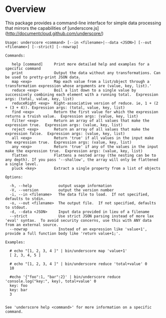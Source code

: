 # Overview

This package provides a command-line interface for simple data processing that mirrors the capabilities of [underscore.js] (http://documentcloud.github.com/underscore/)


    Usage: underscore <command> [--in <filename>|--data <JSON>] [--out <filename>] [--strict] [--nowrap]

    Commands:

       help [command]     Print more detailed help and examples for a specific command
       print              Output the data without any transformations. Can be used to pretty-print JSON data.
       map <exp>          Map each value from a list/object through a transformation expression whose arguments are (value, key, list).'
       reduce <exp>       Boil a list down to a single value by successively combining each element with a running total.  Expression args: (total, value, key, list)
       reduceRight <exp>  Right-associative version of reduce. ie, 1 + (2 + (3 + 4)). Expression args: (total, value, key, list)
       find <exp>         Return the first value for which the expression returns a truish value.  Expression args: (value, key, list)
       filter <exp>       Return an array of all values that make the expression true.  Expression args: (value, key, list)
       reject <exp>       Return an array of all values that make the expression false.  Expression args: (value, key, list)
       all <exp>          Return 'true' if all values in the input make the expression true.  Expression args: (value, key, list)
       any <exp>          Return 'true' if any of the values in the input make the expression true.  Expression args: (value, key, list)
       flatten            Flattens a nested array (the nesting can be to any depth). If you pass '--shallow', the array will only be flattened a single level.
       pluck <key>        Extract a single property from a list of objects

    Options:

      -h, --help            output usage information
      -V, --version         output the version number
      -i, --in <filename>   The data file to load.  If not specified, defaults to stdin.
      -o, --out <filename>  The output file.  If not specified, defaults to stdout.
      -d, --data <JSON>     Input data provided in lieu of a filename
      --strict              Use strict JSON parsing instead of more lax 'eval' syntax.  To avoid security concerns, use this with ANY data from an external source.
      --nowrap              Instead of an expression like 'value+1', provide a full function body like 'return value+1;'.

    Examples:

      # echo "[1, 2, 3, 4 ]" | bin/underscore map 'value+1'
      [ 2, 3, 4, 5 ]

      # echo "[1, 2, 3, 4 ]" | bin/underscore reduce 'total+value' 0
      10

      #echo '{"foo":1, "bar":2}' | bin/underscore reduce 'console.log("key:", key), total+value' 0
      key: foo
      key: bar
      3


    See 'underscore help <command>' for more information on a specific command.
